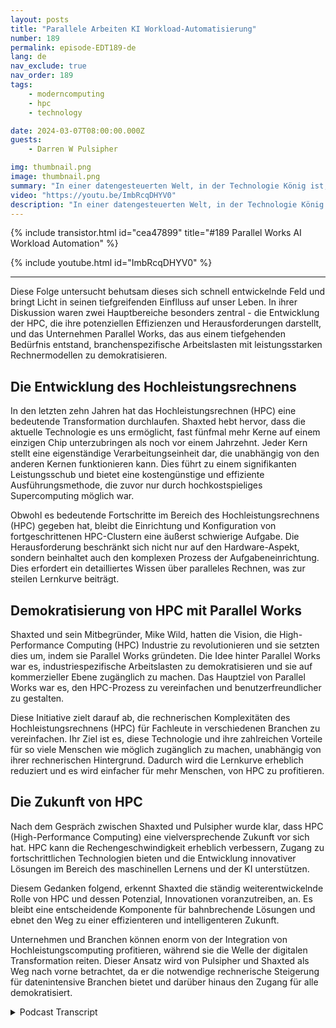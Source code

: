 ```yaml
---
layout: posts
title: "Parallele Arbeiten KI Workload-Automatisierung"
number: 189
permalink: episode-EDT189-de
lang: de
nav_exclude: true
nav_order: 189
tags:
    - moderncomputing
    - hpc
    - technology

date: 2024-03-07T08:00:00.000Z
guests:
    - Darren W Pulsipher

img: thumbnail.png
image: thumbnail.png
summary: "In einer datengesteuerten Welt, in der Technologie König ist, entfaltet sich eine lebhafte Diskussion zwischen Darren Pulsipher, dem Gastgeber von Embracing Digital Transformation, und Matthew Shaxted, dem Präsidenten von Parallel Works. Sie navigieren ihren Weg durch die faszinierende Spähre des Hochleistungsrechnens (HPC) und dessen monumentale Rolle im maschinellen Lernen und künstlicher Intelligenz."
video: "https://youtu.be/ImbRcqDHYV0"
description: "In einer datengesteuerten Welt, in der Technologie König ist, entfaltet sich eine lebhafte Diskussion zwischen Darren Pulsipher, dem Gastgeber von Embracing Digital Transformation, und Matthew Shaxted, dem Präsidenten von Parallel Works. Sie navigieren ihren Weg durch die faszinierende Spähre des Hochleistungsrechnens (HPC) und dessen monumentale Rolle im maschinellen Lernen und künstlicher Intelligenz."
---
```


<div>
{% include transistor.html id="cea47899" title="#189 Parallel Works AI Workload Automation" %}

{% include youtube.html id="ImbRcqDHYV0" %}
</div>

---

Diese Folge untersucht behutsam dieses sich schnell entwickelnde Feld und bringt Licht in seinen tiefgreifenden Einflluss auf unser Leben. In ihrer Diskussion waren zwei Hauptbereiche besonders zentral - die Entwicklung der HPC, die ihre potenziellen Effizienzen und Herausforderungen darstellt, und das Unternehmen Parallel Works, das aus einem tiefgehenden Bedürfnis entstand, branchenspezifische Arbeitslasten mit leistungsstarken Rechnermodellen zu demokratisieren.

## Die Entwicklung des Hochleistungsrechnens

In den letzten zehn Jahren hat das Hochleistungsrechnen (HPC) eine bedeutende Transformation durchlaufen. Shaxted hebt hervor, dass die aktuelle Technologie es uns ermöglicht, fast fünfmal mehr Kerne auf einem einzigen Chip unterzubringen als noch vor einem Jahrzehnt. Jeder Kern stellt eine eigenständige Verarbeitungseinheit dar, die unabhängig von den anderen Kernen funktionieren kann. Dies führt zu einem signifikanten Leistungsschub und bietet eine kostengünstige und effiziente Ausführungsmethode, die zuvor nur durch hochkostspieliges Supercomputing möglich war.

Obwohl es bedeutende Fortschritte im Bereich des Hochleistungsrechnens (HPC) gegeben hat, bleibt die Einrichtung und Konfiguration von fortgeschrittenen HPC-Clustern eine äußerst schwierige Aufgabe. Die Herausforderung beschränkt sich nicht nur auf den Hardware-Aspekt, sondern beinhaltet auch den komplexen Prozess der Aufgabeneinrichtung. Dies erfordert ein detailliertes Wissen über paralleles Rechnen, was zur steilen Lernkurve beiträgt.

## Demokratisierung von HPC mit Parallel Works

Shaxted und sein Mitbegründer, Mike Wild, hatten die Vision, die High-Performance Computing (HPC) Industrie zu revolutionieren und sie setzten dies um, indem sie Parallel Works gründeten. Die Idee hinter Parallel Works war es, industriespezifische Arbeitslasten zu demokratisieren und sie auf kommerzieller Ebene zugänglich zu machen. Das Hauptziel von Parallel Works war es, den HPC-Prozess zu vereinfachen und benutzerfreundlicher zu gestalten.

Diese Initiative zielt darauf ab, die rechnerischen Komplexitäten des Hochleistungsrechnens (HPC) für Fachleute in verschiedenen Branchen zu vereinfachen. Ihr Ziel ist es, diese Technologie und ihre zahlreichen Vorteile für so viele Menschen wie möglich zugänglich zu machen, unabhängig von ihrer rechnerischen Hintergrund. Dadurch wird die Lernkurve erheblich reduziert und es wird einfacher für mehr Menschen, von HPC zu profitieren.

## Die Zukunft von HPC

Nach dem Gespräch zwischen Shaxted und Pulsipher wurde klar, dass HPC (High-Performance Computing) eine vielversprechende Zukunft vor sich hat. HPC kann die Rechengeschwindigkeit erheblich verbessern, Zugang zu fortschrittlichen Technologien bieten und die Entwicklung innovativer Lösungen im Bereich des maschinellen Lernens und der KI unterstützen.

Diesem Gedanken folgend, erkennt Shaxted die ständig weiterentwickelnde Rolle von HPC und dessen Potenzial, Innovationen voranzutreiben, an. Es bleibt eine entscheidende Komponente für bahnbrechende Lösungen und ebnet den Weg zu einer effizienteren und intelligenteren Zukunft.

Unternehmen und Branchen können enorm von der Integration von Hochleistungscomputing profitieren, während sie die Welle der digitalen Transformation reiten. Dieser Ansatz wird von Pulsipher und Shaxted als Weg nach vorne betrachtet, da er die notwendige rechnerische Steigerung für datenintensive Branchen bietet und darüber hinaus den Zugang für alle demokratisiert.



<details>
<summary> Podcast Transcript </summary>

<p></p>

</details>
